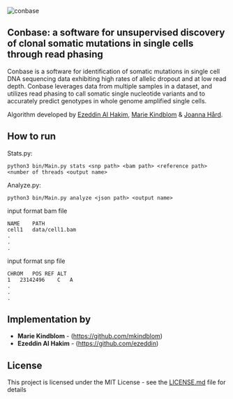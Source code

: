 ![conbase](https://raw.githubusercontent.com/conbase/conbase/master/conbase_logo.png)

## Conbase: a software for unsupervised discovery of clonal somatic mutations in single cells through read phasing
 
Conbase is a software for identification of somatic mutations in single cell DNA sequencing data exhibiting high rates of allelic dropout and at low read depth. Conbase leverages data from multiple samples in a dataset, and utilizes read phasing to call somatic single nucleotide variants and to accurately predict genotypes in whole genome amplified single cells.

Algorithm developed by [Ezeddin Al Hakim](https://github.com/ezeddin), [Marie Kindblom](https://github.com/mkindblom) & [Joanna Hård](https://github.com/joannahard).

## How to run

Stats.py:   

    python3 bin/Main.py stats <snp path> <bam path> <reference path> <number of threads <output name>


Analyze.py: 

    python3 bin/Main.py analyze <json path> <output name>
    

input format bam file

    NAME	PATH
    cell1	data/cell1.bam
    .
    .
    .

input format snp file

    CHROM	POS	REF	ALT
    1	23142496	C	A
    .
    .
    .

## Implementation by

* **Marie Kindblom** - (https://github.com/mkindblom)
* **Ezeddin Al Hakim** - (https://github.com/ezeddin)

## License

This project is licensed under the MIT License - see the [LICENSE.md](LICENSE.md) file for details

